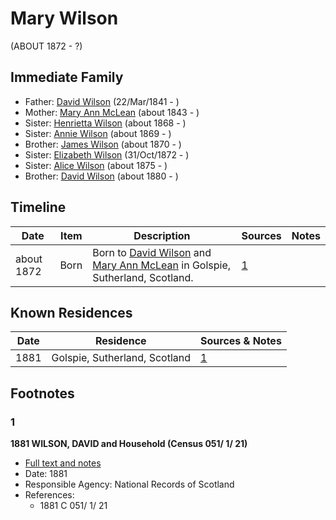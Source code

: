 ﻿---
layout: person
subject_key: i23013592
permalink: /people/i23013592
---

# Mary Wilson
(ABOUT 1872 - ?)

## Immediate Family

* Father: [David Wilson](./@15598112@-david-wilson-b1841-3-22-d.md) (22/Mar/1841 - )
* Mother: [Mary Ann McLean](./@87096403@-mary-ann-mclean-b1843-d.md) (about 1843 - )
* Sister: [Henrietta Wilson](./@47880504@-henrietta-wilson-b1868-d.md) (about 1868 - )
* Sister: [Annie Wilson](./@8935795@-annie-wilson-b1869-d.md) (about 1869 - )
* Brother: [James Wilson](./@59901376@-james-wilson-b1870-d.md) (about 1870 - )
* Sister: [Elizabeth Wilson](./@71295041@-elizabeth-wilson-b1872-10-31-d.md) (31/Oct/1872 - )
* Sister: [Alice Wilson](./@71120788@-alice-wilson-b1875-d.md) (about 1875 - )
* Brother: [David Wilson](./@97100177@-david-wilson-b1880-d.md) (about 1880 - )

## Timeline

Date | Item | Description | Sources | Notes
---|---|---|---|---
about 1872 | Born | Born to [David Wilson](./@15598112@-david-wilson-b1841-3-22-d.md) and [Mary Ann McLean](./@87096403@-mary-ann-mclean-b1843-d.md) in Golspie, Sutherland, Scotland. | [1](#1) | 

## Known Residences

Date | Residence | Sources & Notes
---|---|---
1881 | Golspie, Sutherland, Scotland | [1](#1)

## Footnotes

### 1

**1881 WILSON, DAVID and Household (Census 051/ 1/ 21)**

* [Full text and notes](../sources/@45272064@-1881-wilson,-david-and-household-census-051-1-21-.md)
* Date: 1881
* Responsible Agency: National Records of Scotland
* References: 
  * 1881 C 051/ 1/ 21

